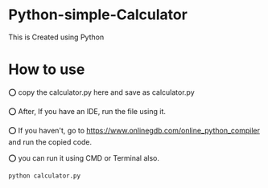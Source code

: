 # Python-simple-Calculator
This is Created using Python

# How to use
⭕ copy the calculator.py here and save as calculator.py

⭕ After, If you have an IDE, run the file using it.

⭕ If you haven't, go to https://www.onlinegdb.com/online_python_compiler and run the copied code.

⭕ you can run it using CMD or Terminal also.

    python calculator.py
